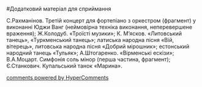 <div id="hypercomments_widget" class="js-hypercomments-widget invisible"></div>

#Додатковий матеріал для сприймання

С.Рахманінов. Третій концерт для фортепіано з оркестром (фрагмент) у виконанні Юджи Ванг (неймовірна техніка виконання, неперевершене враження); Ж.Колодуб. «Троїсті музики»; К. М’ясков. «Литовський танець», «Туркменський танець»; латиська народна пісня «Вій, вітерець», литовська народна пісня «Добрий мірошник»; естонський народний танець «Тульяк»; А.Штогаренко. «Вірменські ескізи»; В.А.Моцарт. Симфонія соль мінор (перша частина, фрагмент); Є.Станкович. Купальський танок «Марина».

<div class="js-hypercomments-container">
    <a href="http://hypercomments.com" class="hc-link" title="comments widget">comments powered by HyperComments</a>
</div>